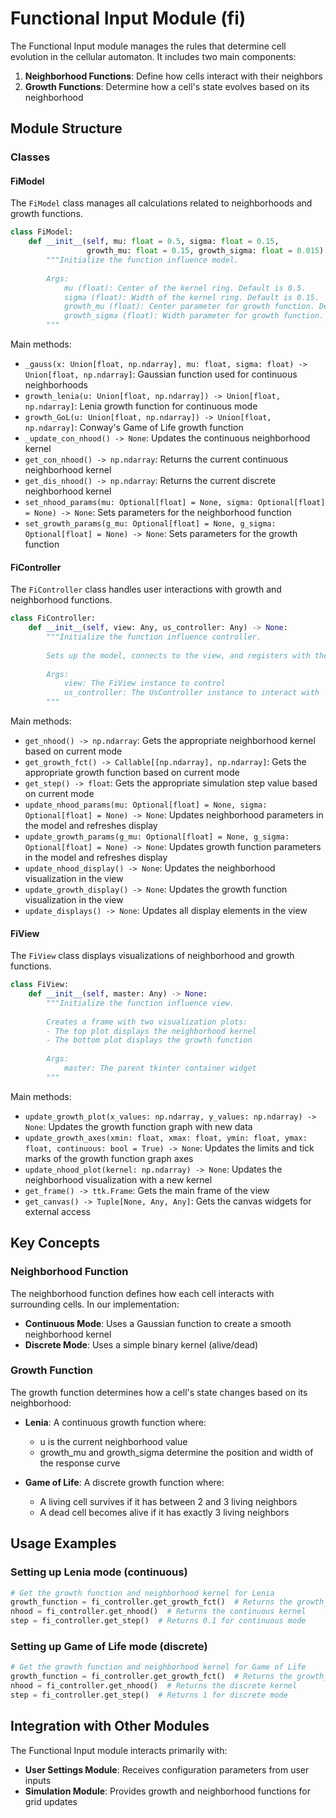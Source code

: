 # Functional Input Module (fi)

The Functional Input module manages the rules that determine cell evolution in the cellular automaton. It includes two main components:

1. **Neighborhood Functions**: Define how cells interact with their neighbors
2. **Growth Functions**: Determine how a cell's state evolves based on its neighborhood

## Module Structure

### Classes

#### FiModel

The `FiModel` class manages all calculations related to neighborhoods and growth functions.

```python
class FiModel:
    def __init__(self, mu: float = 0.5, sigma: float = 0.15, 
                 growth_mu: float = 0.15, growth_sigma: float = 0.015) -> None:
        """Initialize the function influence model.
        
        Args:
            mu (float): Center of the kernel ring. Default is 0.5.
            sigma (float): Width of the kernel ring. Default is 0.15.
            growth_mu (float): Center parameter for growth function. Default is 0.15.
            growth_sigma (float): Width parameter for growth function. Default is 0.015.
        """
```

Main methods:

- `_gauss(x: Union[float, np.ndarray], mu: float, sigma: float) -> Union[float, np.ndarray]`: Gaussian function used for continuous neighborhoods
- `growth_lenia(u: Union[float, np.ndarray]) -> Union[float, np.ndarray]`: Lenia growth function for continuous mode
- `growth_GoL(u: Union[float, np.ndarray]) -> Union[float, np.ndarray]`: Conway's Game of Life growth function
- `_update_con_nhood() -> None`: Updates the continuous neighborhood kernel
- `get_con_nhood() -> np.ndarray`: Returns the current continuous neighborhood kernel
- `get_dis_nhood() -> np.ndarray`: Returns the current discrete neighborhood kernel
- `set_nhood_params(mu: Optional[float] = None, sigma: Optional[float] = None) -> None`: Sets parameters for the neighborhood function
- `set_growth_params(g_mu: Optional[float] = None, g_sigma: Optional[float] = None) -> None`: Sets parameters for the growth function

#### FiController

The `FiController` class handles user interactions with growth and neighborhood functions.

```python
class FiController:
    def __init__(self, view: Any, us_controller: Any) -> None:
        """Initialize the function influence controller.
        
        Sets up the model, connects to the view, and registers with the user settings controller.
        
        Args:
            view: The FiView instance to control
            us_controller: The UsController instance to interact with
        """
```

Main methods:

- `get_nhood() -> np.ndarray`: Gets the appropriate neighborhood kernel based on current mode
- `get_growth_fct() -> Callable[[np.ndarray], np.ndarray]`: Gets the appropriate growth function based on current mode
- `get_step() -> float`: Gets the appropriate simulation step value based on current mode
- `update_nhood_params(mu: Optional[float] = None, sigma: Optional[float] = None) -> None`: Updates neighborhood parameters in the model and refreshes display
- `update_growth_params(g_mu: Optional[float] = None, g_sigma: Optional[float] = None) -> None`: Updates growth function parameters in the model and refreshes display
- `update_nhood_display() -> None`: Updates the neighborhood visualization in the view
- `update_growth_display() -> None`: Updates the growth function visualization in the view
- `update_displays() -> None`: Updates all display elements in the view

#### FiView

The `FiView` class displays visualizations of neighborhood and growth functions.

```python
class FiView:
    def __init__(self, master: Any) -> None:
        """Initialize the function influence view.
        
        Creates a frame with two visualization plots:
        - The top plot displays the neighborhood kernel
        - The bottom plot displays the growth function
        
        Args:
            master: The parent tkinter container widget
        """
```

Main methods:

- `update_growth_plot(x_values: np.ndarray, y_values: np.ndarray) -> None`: Updates the growth function graph with new data
- `update_growth_axes(xmin: float, xmax: float, ymin: float, ymax: float, continuous: bool = True) -> None`: Updates the limits and tick marks of the growth function graph axes
- `update_nhood_plot(kernel: np.ndarray) -> None`: Updates the neighborhood visualization with a new kernel
- `get_frame() -> ttk.Frame`: Gets the main frame of the view
- `get_canvas() -> Tuple[None, Any, Any]`: Gets the canvas widgets for external access

## Key Concepts

### Neighborhood Function

The neighborhood function defines how each cell interacts with surrounding cells. In our implementation:

- **Continuous Mode**: Uses a Gaussian function to create a smooth neighborhood kernel
- **Discrete Mode**: Uses a simple binary kernel (alive/dead)

### Growth Function

The growth function determines how a cell's state changes based on its neighborhood:

- **Lenia**: A continuous growth function where:
  - u is the current neighborhood value
  - growth_mu and growth_sigma determine the position and width of the response curve
  
- **Game of Life**: A discrete growth function where:
  - A living cell survives if it has between 2 and 3 living neighbors
  - A dead cell becomes alive if it has exactly 3 living neighbors

## Usage Examples

### Setting up Lenia mode (continuous)

```python
# Get the growth function and neighborhood kernel for Lenia
growth_function = fi_controller.get_growth_fct()  # Returns the growth_lenia function
nhood = fi_controller.get_nhood()  # Returns the continuous kernel
step = fi_controller.get_step()  # Returns 0.1 for continuous mode
```

### Setting up Game of Life mode (discrete)

```python
# Get the growth function and neighborhood kernel for Game of Life
growth_function = fi_controller.get_growth_fct()  # Returns the growth_GoL function
nhood = fi_controller.get_nhood()  # Returns the discrete kernel
step = fi_controller.get_step()  # Returns 1 for discrete mode
```

## Integration with Other Modules

The Functional Input module interacts primarily with:

- **User Settings Module**: Receives configuration parameters from user inputs
- **Simulation Module**: Provides growth and neighborhood functions for grid updates 